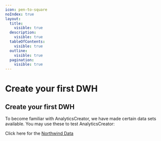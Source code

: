 ```yaml
---
icon: pen-to-square
noIndex: true
layout:
  title:
    visible: true
  description:
    visible: true
  tableOfContents:
    visible: true
  outline:
    visible: true
  pagination:
    visible: true
---
```


# Create your first DWH

## Create your first DWH

To become familiar with AnalyticsCreator, we have made certain data sets available. You may use these to test AnalyticsCreator:

Click here for the [Northwind Data](markdown.md)

